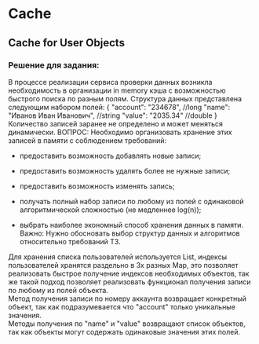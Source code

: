 # Cache
## Cache for User Objects
### Решение для задания:

  В процессе реализации сервиса проверки данных возникла необходимость в организации in memory кэша с возможностью быстрого поиска по разным полям. Структура данных представлена следующим набором полей: { "account": "234678", //long "name": "Иванов Иван Иванович", //string "value": "2035.34" //double } Количество записей заранее не определено и может меняться динамически. ВОПРОС: Необходимо организовать хранение этих записей в памяти с соблюдением требований:

- предоставить возможность добавлять новые записи;
- предоставить возможность удалять более не нужные записи;
- предоставить возможность изменять запись;
- получать полный набор записи по любому из полей с одинаковой алгоритмической сложностью (не медленнее log(n));

- выбрать наиболее экономный способ хранения данных в памяти. Важно: Нужно обосновать выбор структур данных и алгоритмов относительно требований ТЗ.

Для хранения списка пользователей используется List, индексы пользователей хранятся раздельно в 3х разных Map, это позволяет реализовать быстрое получение индексов необходимых объектов, так же такой подход позволяет реализовать функционал получения записи по любому из полей объекта.\
Метод получения записи по номеру аккаунта возвращает конкретный объект, так как подразумевается что "account" только уникальные значения.\
Методы получения по "name" и "value" возвращают список объектов, так как объекты могут содержать одинаковые значения этих полей.
